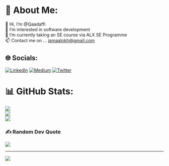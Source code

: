 # 💫 About Me:
👋 Hi, I’m @Qaadaffi<br>👀 I’m interested in software development<br>🌱 I’m currently taking an SE course via ALX SE Programme<br>📫 Contact me on … jamaalokh@gmail.com


## 🌐 Socials:
[![LinkedIn](https://img.shields.io/badge/LinkedIn-%230077B5.svg?logo=linkedin&logoColor=white)](https://linkedin.com/in/https://www.linkedin.com/in/abdulrasheed-okhuosami-a220a8256/) [![Medium](https://img.shields.io/badge/Medium-12100E?logo=medium&logoColor=white)](https://medium.com/@jamaalokh) [![Twitter](https://img.shields.io/badge/Twitter-%231DA1F2.svg?logo=Twitter&logoColor=white)](https://twitter.com/Qaddaffi14) 
# 📊 GitHub Stats:
![](https://github-readme-stats.vercel.app/api?username=Qaadaffi&theme=dark&hide_border=false&include_all_commits=false&count_private=false)<br/>
![](https://github-readme-streak-stats.herokuapp.com/?user=Qaadaffi&theme=dark&hide_border=false)<br/>
![](https://github-readme-stats.vercel.app/api/top-langs/?username=Qaadaffi&theme=dark&hide_border=false&include_all_commits=false&count_private=false&layout=compact)

### ✍️ Random Dev Quote
![](https://quotes-github-readme.vercel.app/api?type=vetical&theme=radical)

---
[![](https://visitcount.itsvg.in/api?id=Ghiiio&icon=0&color=0)](https://visitcount.itsvg.in)
